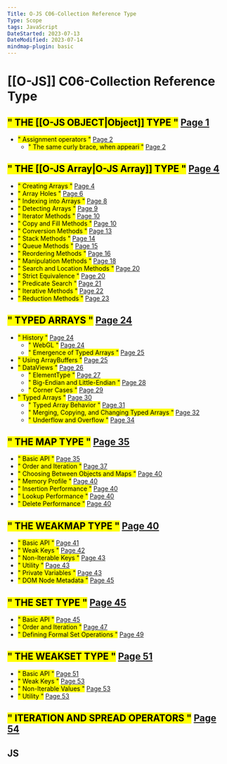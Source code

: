 ```yaml
---
Title: O-JS C06-Collection Reference Type
Type: Scope
tags: JavaScript
DateStarted: 2023-07-13
DateModified: 2023-07-14
mindmap-plugin: basic
---
```


# [[O-JS]] C06-Collection Reference Type

## <mark class="hltr-gray ">" THE [[O-JS OBJECT|Object]] TYPE "</mark> [Page 1 ]( zotero://open-pdf/library/items/J32BLJDJ?page=1&annotation=WU2ZKSRJ )
- <mark class="hltr-orange ">" Assignment operators "</mark> [Page 2 ]( zotero://open-pdf/library/items/J32BLJDJ?page=2&annotation=3QGIXJJJ )
    - <mark class="hltr-yellow ">" The same curly brace, when appeari "</mark> [Page 2 ]( zotero://open-pdf/library/items/J32BLJDJ?page=2&annotation=J4CLRI75 )

## <mark class="hltr-gray ">" THE [[O-JS Array|O-JS Array]] TYPE "</mark> [Page 4 ]( zotero://open-pdf/library/items/J32BLJDJ?page=4&annotation=HNZPNUUF)
- <mark class="hltr-gray ">" Creating Arrays "</mark> [Page 4 ]( zotero://open-pdf/library/items/J32BLJDJ?page=4&annotation=K4JMWS6S)
- <mark class="hltr-gray ">" Array Holes "</mark> [Page 6 ]( zotero://open-pdf/library/items/J32BLJDJ?page=6&annotation=5PAUI3ND)
- <mark class="hltr-gray ">" Indexing into Arrays "</mark> [Page 8 ]( zotero://open-pdf/library/items/J32BLJDJ?page=8&annotation=PHWK6KVP)
- <mark class="hltr-gray ">" Detecting Arrays "</mark> [Page 9 ]( zotero://open-pdf/library/items/J32BLJDJ?page=9&annotation=GD5B8D4I)
- <mark class="hltr-gray ">" Iterator Methods "</mark> [Page 10 ]( zotero://open-pdf/library/items/J32BLJDJ?page=10&annotation=KCAE89WX)
- <mark class="hltr-gray ">" Copy and Fill Methods "</mark> [Page 10 ]( zotero://open-pdf/library/items/J32BLJDJ?page=10&annotation=PJQIWJGE)
- <mark class="hltr-gray ">" Conversion Methods "</mark> [Page 13 ]( zotero://open-pdf/library/items/J32BLJDJ?page=13&annotation=FWFAVWWN)
- <mark class="hltr-gray ">" Stack Methods "</mark> [Page 14 ]( zotero://open-pdf/library/items/J32BLJDJ?page=14&annotation=8N35RC9J)
- <mark class="hltr-gray ">" Queue Methods "</mark> [Page 15 ]( zotero://open-pdf/library/items/J32BLJDJ?page=15&annotation=A2SLUE5I)
- <mark class="hltr-gray ">" Reordering Methods "</mark> [Page 16 ]( zotero://open-pdf/library/items/J32BLJDJ?page=16&annotation=7JGPN2J4)
- <mark class="hltr-gray ">" Manipulation Methods "</mark> [Page 18 ]( zotero://open-pdf/library/items/J32BLJDJ?page=18&annotation=T5JPZGFT)
- <mark class="hltr-gray ">" Search and Location Methods "</mark> [Page 20 ]( zotero://open-pdf/library/items/J32BLJDJ?page=20&annotation=YICRV9XR)
- <mark class="hltr-gray ">" Strict Equivalence "</mark> [Page 20 ]( zotero://open-pdf/library/items/J32BLJDJ?page=20&annotation=MTK8V6FT)
- <mark class="hltr-gray ">" Predicate Search "</mark> [Page 21 ]( zotero://open-pdf/library/items/J32BLJDJ?page=21&annotation=4QIS6J64)
- <mark class="hltr-gray ">" Iterative Methods "</mark> [Page 22 ]( zotero://open-pdf/library/items/J32BLJDJ?page=22&annotation=D2SXIV48)
- <mark class="hltr-gray ">" Reduction Methods "</mark> [Page 23 ]( zotero://open-pdf/library/items/J32BLJDJ?page=23&annotation=3JJMI6LE)

## <mark class="hltr-gray ">" TYPED ARRAYS "</mark> [Page 24 ]( zotero://open-pdf/library/items/J32BLJDJ?page=24&annotation=N774HEEG)
- <mark class="hltr-gray ">" History "</mark> [Page 24 ]( zotero://open-pdf/library/items/J32BLJDJ?page=24&annotation=3D9JI5EP)
    - <mark class="hltr-gray ">" WebGL "</mark> [Page 24 ]( zotero://open-pdf/library/items/J32BLJDJ?page=24&annotation=XW9YVBYV)
    - <mark class="hltr-gray ">" Emergence of Typed Arrays "</mark> [Page 25 ]( zotero://open-pdf/library/items/J32BLJDJ?page=25&annotation=JQLF5XC7)
- <mark class="hltr-gray ">" Using ArrayBuffers "</mark> [Page 25 ]( zotero://open-pdf/library/items/J32BLJDJ?page=25&annotation=J82WR9CC)
- <mark class="hltr-gray ">" DataViews "</mark> [Page 26 ]( zotero://open-pdf/library/items/J32BLJDJ?page=26&annotation=7X3H4BGW)
    - <mark class="hltr-gray ">" ElementType "</mark> [Page 27 ]( zotero://open-pdf/library/items/J32BLJDJ?page=27&annotation=YNNI3R5V)
    - <mark class="hltr-gray ">" Big-Endian and Little-Endian "</mark> [Page 28 ]( zotero://open-pdf/library/items/J32BLJDJ?page=28&annotation=EB86DA6F)
    - <mark class="hltr-gray ">" Corner Cases "</mark> [Page 29 ]( zotero://open-pdf/library/items/J32BLJDJ?page=29&annotation=5EME368P)
- <mark class="hltr-gray ">" Typed Arrays "</mark> [Page 30 ]( zotero://open-pdf/library/items/J32BLJDJ?page=30&annotation=S5HR7IRD)
    - <mark class="hltr-gray ">" Typed Array Behavior "</mark> [Page 31 ]( zotero://open-pdf/library/items/J32BLJDJ?page=31&annotation=CAPPAPNB)
    - <mark class="hltr-gray ">" Merging, Copying, and Changing Typed Arrays "</mark> [Page 32 ]( zotero://open-pdf/library/items/J32BLJDJ?page=32&annotation=NMP2E329)
    - <mark class="hltr-gray ">" Underflow and Overflow "</mark> [Page 34 ]( zotero://open-pdf/library/items/J32BLJDJ?page=34&annotation=NCKGRMPT)

## <mark class="hltr-gray ">" THE MAP TYPE "</mark> [Page 35 ]( zotero://open-pdf/library/items/J32BLJDJ?page=35&annotation=9688FSRQ)
- <mark class="hltr-gray ">" Basic API "</mark> [Page 35 ]( zotero://open-pdf/library/items/J32BLJDJ?page=35&annotation=IPVPNBAE )
- <mark class="hltr-gray ">" Order and Iteration "</mark> [Page 37 ]( zotero://open-pdf/library/items/J32BLJDJ?page=37&annotation=8EJ575YQ)
- <mark class="hltr-gray ">" Choosing Between Objects and Maps "</mark> [Page 40 ]( zotero://open-pdf/library/items/J32BLJDJ?page=40&annotation=ISWZ5C6M)
- <mark class="hltr-gray ">" Memory Profile "</mark> [Page 40 ]( zotero://open-pdf/library/items/J32BLJDJ?page=40&annotation=AEXQ8P7A)
- <mark class="hltr-gray ">" Insertion Performance "</mark> [Page 40 ]( zotero://open-pdf/library/items/J32BLJDJ?page=40&annotation=8S3VJC6P)
- <mark class="hltr-gray ">" Lookup Performance "</mark> [Page 40 ]( zotero://open-pdf/library/items/J32BLJDJ?page=40&annotation=7NHVEZT5)
- <mark class="hltr-gray ">" Delete Performance "</mark> [Page 40 ]( zotero://open-pdf/library/items/J32BLJDJ?page=40&annotation=IK5DLQFV)

## <mark class="hltr-gray ">" THE WEAKMAP TYPE "</mark> [Page 40 ]( zotero://open-pdf/library/items/J32BLJDJ?page=40&annotation=HU3LD6T3)
- <mark class="hltr-gray ">" Basic API "</mark> [Page 41 ]( zotero://open-pdf/library/items/J32BLJDJ?page=41&annotation=DCQ8RF2D)
- <mark class="hltr-gray ">" Weak Keys "</mark> [Page 42 ]( zotero://open-pdf/library/items/J32BLJDJ?page=42&annotation=SKAE6CBY)
- <mark class="hltr-gray ">" Non-Iterable Keys "</mark> [Page 43 ]( zotero://open-pdf/library/items/J32BLJDJ?page=43&annotation=TX9B6Y76)
- <mark class="hltr-gray ">" Utility "</mark> [Page 43 ]( zotero://open-pdf/library/items/J32BLJDJ?page=43&annotation=KCAVML69)
- <mark class="hltr-gray ">" Private Variables "</mark> [Page 43 ]( zotero://open-pdf/library/items/J32BLJDJ?page=43&annotation=U4HRQS9G)
- <mark class="hltr-gray ">" DOM Node Metadata "</mark> [Page 45 ]( zotero://open-pdf/library/items/J32BLJDJ?page=45&annotation=44FMIZUR)

## <mark class="hltr-gray ">" THE SET TYPE "</mark> [Page 45 ]( zotero://open-pdf/library/items/J32BLJDJ?page=45&annotation=F4WJMQK4)
- <mark class="hltr-gray ">" Basic API "</mark> [Page 45 ]( zotero://open-pdf/library/items/J32BLJDJ?page=45&annotation=C7JHRP8H)
- <mark class="hltr-gray ">" Order and Iteration "</mark> [Page 47 ]( zotero://open-pdf/library/items/J32BLJDJ?page=47&annotation=AS8YRZ58)
- <mark class="hltr-gray ">" Defining Formal Set Operations "</mark> [Page 49 ]( zotero://open-pdf/library/items/J32BLJDJ?page=49&annotation=7LAED8W2)

## <mark class="hltr-gray ">" THE WEAKSET TYPE "</mark> [Page 51 ]( zotero://open-pdf/library/items/J32BLJDJ?page=51&annotation=Y2K6AGP8)
- <mark class="hltr-gray ">" Basic API "</mark> [Page 51 ]( zotero://open-pdf/library/items/J32BLJDJ?page=51&annotation=WEIS7HPA)
- <mark class="hltr-gray ">" Weak Keys "</mark> [Page 53 ]( zotero://open-pdf/library/items/J32BLJDJ?page=53&annotation=KL6JSL7Y)
- <mark class="hltr-gray ">" Non-Iterable Values "</mark> [Page 53 ]( zotero://open-pdf/library/items/J32BLJDJ?page=53&annotation=QCPHX9MP)
- <mark class="hltr-gray ">" Utility "</mark> [Page 53 ]( zotero://open-pdf/library/items/J32BLJDJ?page=53&annotation=BF99326C)

## <mark class="hltr-gray ">" ITERATION AND SPREAD OPERATORS "</mark> [Page 54 ]( zotero://open-pdf/library/items/J32BLJDJ?page=54&annotation=LEWA7K6K)

## JS